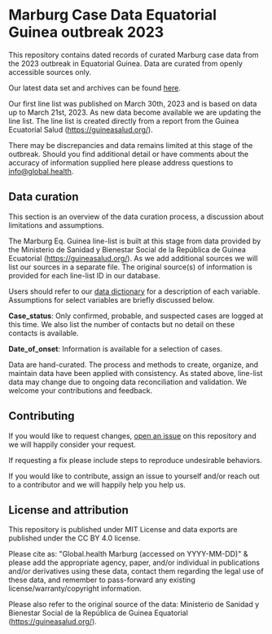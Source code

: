 # Marburg Case Data Equatorial Guinea outbreak 2023

This repository contains dated records of curated Marburg case data from the 2023 outbreak in Equatorial Guinea. Data are curated from openly accessible sources only.

Our latest data set and archives can be found [here](https://3mmuwilir3.execute-api.eu-central-1.amazonaws.com/web).

Our first line list was published on March 30th, 2023 and is based on data up to March 21st, 2023. As new data become available we are updating the line list. The line list is created directly from a report from the Guinea Ecuatorial Salud (https://guineasalud.org/).

There may be discrepancies and data remains limited at this stage of the outbreak. Should you find additional detail or have comments about the accuracy of information supplied here please address questions to info@global.health.

## Data curation
This section is an overview of the data curation process, a discussion about limitations and assumptions.

The Marburg Eq. Guinea line-list is built at this stage from data provided by the Ministerio de Sanidad y Bienestar Social de la República de Guinea Ecuatorial (https://guineasalud.org/). As we add additional sources we will list our sources in a separate file. The original source(s) of information is provided for each line-list ID in our database.

Users should refer to our [data dictionary](data_dictionary.yml) for a description of each variable. Assumptions for select variables are briefly discussed below.

**Case_status**: Only confirmed, probable, and suspected cases are logged at this time. We also list the number of contacts but no detail on these contacts is available. 

**Date_of_onset**: Information is  available for a selection of cases.

Data are hand-curated. The process and methods to create, organize, and maintain data have been applied with consistency. As stated above, line-list data may change due to ongoing data reconciliation and validation. We welcome your contributions and feedback.

## Contributing

If you would like to request changes, [open an issue](https://github.com/globaldothealth/Marburg/issues/new) on this repository and we will happily consider your request. 

If requesting a fix please include steps to reproduce undesirable behaviors.

If you would like to contribute, assign an issue to yourself and/or reach out to a contributor and we will happily help you help us.

## License and attribution

This repository is published under MIT License and data exports are published under the CC BY 4.0 license. 

Please cite as: "Global.health Marburg (accessed on YYYY-MM-DD)" & please add the appropriate agency, paper, and/or individual in publications and/or derivatives using these data, contact them regarding the legal use of these data, and remember to pass-forward any existing license/warranty/copyright information.

Please also refer to the original source of the data: Ministerio de Sanidad y Bienestar Social de la República de Guinea Equatorial (https://guineasalud.org/).
